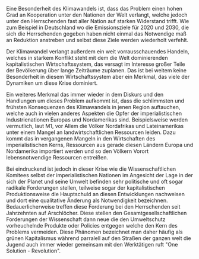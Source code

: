 Eine Besonderheit des Klimawandels ist, dass das Problem einen hohen Grad an Kooperation unter den Nationen der Welt verlangt, welche jedoch unter den Herrschenden fast aller Nation auf starken Widerstand trifft. Wie zum Beispiel in Deutschland wo die Emissionsziele für 2020 und 2030, die sich die Herrschenden gegeben haben nicht einmal das Notwendige maß an Reduktion anstreben und selbst diese Ziele werden wiederholt verfehlt.

Der Klimawandel verlangt außerdem ein weit vorrausschauendes Handeln, welches in starkem Konflikt steht mit dem die Welt dominierenden kapitalistischen Wirtschaftssystem, das versagt im Interesse großer Teile der Bevölkerung über lange Zeiträume zuplanen. Das ist bei weitem keine Besonderheit in diesem Wirtschaftssystem aber ein Merkmal, das viele der Dynamiken um diese Krise dominiert.

Ein weiteres Merkmal das immer wieder in dem Diskurs und den Handlungen um dieses Problem aufkommt ist, dass die schlimmsten und frühsten Konsequenzen des Klimawandels in jenen Region auftauchen, welche auch in vielen anderes Aspekten die Opfer der imperialistischen Industrienationen Europas und Nordamerikas  sind. Beispielsweise werden vermutlich, laut M1, vor Allem die Völker Nordafrikas und Lateinamerikas unter einem Mangel an landwirtschaftlichen Ressourcen leiden. Dazu kommt das in vergangenen Mangeln in den Wirtschaften des imperialistischen Kerns, Ressourcen aus gerade diesen Ländern Europa und Nordamerika importiert werden und so den Völkern Vorort lebensnotwendige Ressourcen entreißen.

Bei eindruckend ist jedoch in dieser Krise wie die Wissenschaftlichen Komitees selbst der imperialistischen Nationen im Angesicht der Lage in der sich der Planet und seine Umwelt befinden sehr politische und oft sogar radikale Forderungen stellen, teilweise sogar der kapitalistischen Produktionsweise die Hauptschuld an diesen Entwicklungen nachweisen und dort eine qualitative Änderung als Notwendigkeit bezeichnen. Bedauerlicherweise treffen diese Forderung bei den Herrschenden seit Jahrzehnten auf Arschlöcher. Diese stellen den Gesamtgesellschaftlichen Forderungen der Wissenschaft dann neue die den Umweltschutz vorheuchelnde Produkte oder Policies entgegen welche den Kern des Problems vermeiden. Diese Phänomen bezeichnet man daher häufig als grünen Kapitalismus während parralell auf den Straßen der ganzen welt die Jugend auch immer wieder gemeinsam mit den Werktätigen ruft "One Solution - Revolution".